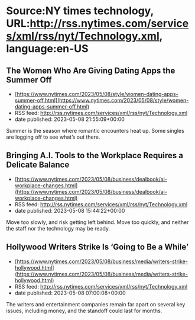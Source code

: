 # Source:NY times technology, URL:http://rss.nytimes.com/services/xml/rss/nyt/Technology.xml, language:en-US

## The Women Who Are Giving Dating Apps the Summer Off
 - [https://www.nytimes.com/2023/05/08/style/women-dating-apps-summer-off.html](https://www.nytimes.com/2023/05/08/style/women-dating-apps-summer-off.html)
 - RSS feed: http://rss.nytimes.com/services/xml/rss/nyt/Technology.xml
 - date published: 2023-05-08 21:55:09+00:00

Summer is the season where romantic encounters heat up. Some singles are logging off to see what’s out there.

## Bringing A.I. Tools to the Workplace Requires a Delicate Balance
 - [https://www.nytimes.com/2023/05/08/business/dealbook/ai-workplace-changes.html](https://www.nytimes.com/2023/05/08/business/dealbook/ai-workplace-changes.html)
 - RSS feed: http://rss.nytimes.com/services/xml/rss/nyt/Technology.xml
 - date published: 2023-05-08 15:44:22+00:00

Move too slowly, and risk getting left behind. Move too quickly, and neither the staff nor the technology may be ready.

## Hollywood Writers Strike Is ‘Going to Be a While’
 - [https://www.nytimes.com/2023/05/08/business/media/writers-strike-hollywood.html](https://www.nytimes.com/2023/05/08/business/media/writers-strike-hollywood.html)
 - RSS feed: http://rss.nytimes.com/services/xml/rss/nyt/Technology.xml
 - date published: 2023-05-08 07:00:08+00:00

The writers and entertainment companies remain far apart on several key issues, including money, and the standoff could last for months.

